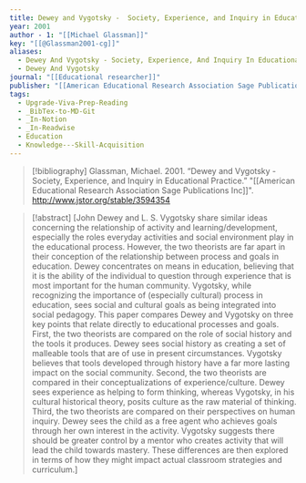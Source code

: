 ```yaml
---
title: Dewey and Vygotsky -  Society, Experience, and Inquiry in Educational Practice
year: 2001
author - 1: "[[Michael Glassman]]"
key: "[[@Glassman2001-cg]]"
aliases:
  - Dewey And Vygotsky - Society, Experience, And Inquiry In Educational Practice
  - Dewey And Vygotsky
journal: "[[Educational researcher]]"
publisher: "[[American Educational Research Association Sage Publications Inc]]"
tags:
  - Upgrade-Viva-Prep-Reading
  - _BibTex-to-MD-Git
  - _In-Notion
  - _In-Readwise
  - Education
  - Knowledge---Skill-Acquisition
---
```


> [!bibliography]
> Glassman, Michael. 2001. “Dewey and Vygotsky -  Society, Experience, and Inquiry in Educational Practice.” "[[American Educational Research Association Sage Publications Inc]]". http://www.jstor.org/stable/3594354

> [!abstract]
> [John Dewey and L. S. Vygotsky share similar ideas concerning the relationship of activity and learning/development, especially the roles everyday activities and social environment play in the educational process. However, the two theorists are far apart in their conception of the relationship between process and goals in education. Dewey concentrates on means in education, believing that it is the ability of the individual to question through experience that is most important for the human community. Vygotsky, while recognizing the importance of (especially cultural) process in education, sees social and cultural goals as being integrated into social pedagogy. This paper compares Dewey and Vygotsky on three key points that relate directly to educational processes and goals. First, the two theorists are compared on the role of social history and the tools it produces. Dewey sees social history as creating a set of malleable tools that are of use in present circumstances. Vygotsky believes that tools developed through history have a far more lasting impact on the social community. Second, the two theorists are compared in their conceptualizations of experience/culture. Dewey sees experience as helping to form thinking, whereas Vygotsky, in his cultural historical theory, posits culture as the raw material of thinking. Third, the two theorists are compared on their perspectives on human inquiry. Dewey sees the child as a free agent who achieves goals through her own interest in the activity. Vygotsky suggests there should be greater control by a mentor who creates activity that will lead the child towards mastery. These differences are then explored in terms of how they might impact actual classroom strategies and curriculum.]